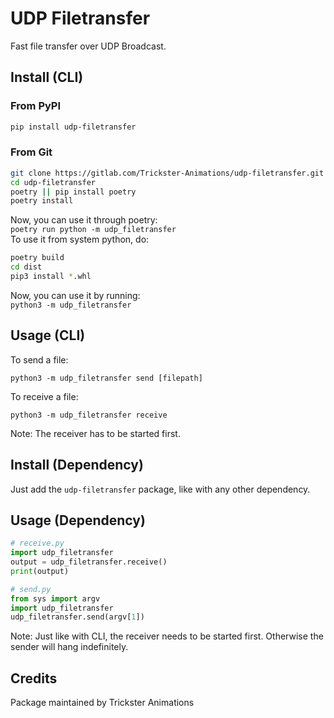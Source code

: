 # UDP Filetransfer
Fast file transfer over UDP Broadcast.

## Install (CLI)
### From PyPI
```bash
pip install udp-filetransfer
```
### From Git
```bash
git clone https://gitlab.com/Trickster-Animations/udp-filetransfer.git
cd udp-filetransfer
poetry || pip install poetry
poetry install
```
Now, you can use it through poetry:  
`poetry run python -m udp_filetransfer`  
To use it from system python, do:
```bash
poetry build
cd dist
pip3 install *.whl
```
Now, you can use it by running:  
`python3 -m udp_filetransfer`

## Usage (CLI)
To send a file:
```
python3 -m udp_filetransfer send [filepath]
```
To receive a file:
```
python3 -m udp_filetransfer receive
```
Note: The receiver has to be started first. 

## Install (Dependency)
Just add the `udp-filetransfer` package, like with any other dependency.

## Usage (Dependency)
```py
# receive.py
import udp_filetransfer
output = udp_filetransfer.receive()
print(output)
```
```py
# send.py
from sys import argv
import udp_filetransfer
udp_filetransfer.send(argv[1])
```
Note: Just like with CLI, the receiver needs to be started first. Otherwise the sender will hang indefinitely. 


## Credits
Package maintained by Trickster Animations
